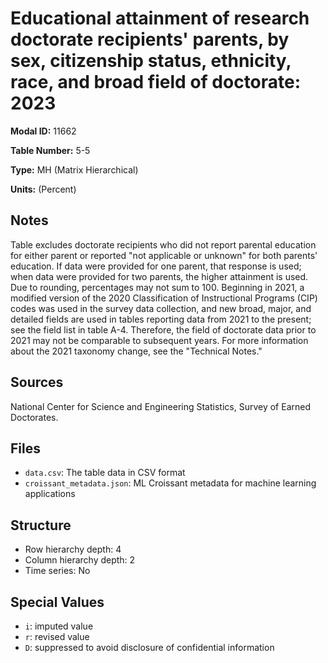 # Educational attainment of research doctorate recipients' parents, by sex, citizenship status, ethnicity, race, and broad field of doctorate: 2023

**Modal ID:** 11662

**Table Number:** 5-5

**Type:** MH (Matrix Hierarchical)

**Units:** (Percent)

## Notes

Table excludes doctorate recipients who did not report parental education for either parent or reported "not applicable or unknown" for both parents' education. If data were provided for one parent, that response is used; when data were provided for two parents, the higher attainment is used. Due to rounding, percentages may not sum to 100. Beginning in 2021, a modified version of the 2020 Classification of Instructional Programs (CIP) codes was used in the survey data collection, and new broad, major, and detailed fields are used in tables reporting data from 2021 to the present; see the field list in table A-4. Therefore, the field of doctorate data prior to 2021 may not be comparable to subsequent years. For more information about the 2021 taxonomy change, see the "Technical Notes."

## Sources

National Center for Science and Engineering Statistics, Survey of Earned Doctorates.

## Files

- `data.csv`: The table data in CSV format
- `croissant_metadata.json`: ML Croissant metadata for machine learning applications

## Structure

- Row hierarchy depth: 4
- Column hierarchy depth: 2
- Time series: No

## Special Values

- `i`: imputed value
- `r`: revised value
- `D`: suppressed to avoid disclosure of confidential information
